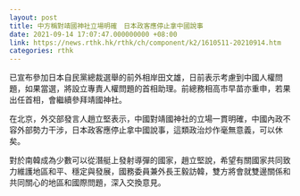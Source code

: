 ```yaml
---
layout: post
title: 中方稱對靖國神社立場明確　日本政客應停止拿中國說事
date: 2021-09-14 17:07:47.000000000 +08:00
link: https://news.rthk.hk/rthk/ch/component/k2/1610511-20210914.htm
categories: rthk
---
```


已宣布參加日本自民黨總裁選舉的前外相岸田文雄，日前表示考慮到中國人權問題，如果當選，將設立專責人權問題的首相助理。前總務相高市早苗亦重申，若果出任首相，會繼續參拜靖國神社。

在北京，外交部發言人趙立堅表示，中國對靖國神社的立場一貫明確，中國內政不容外部勢力干涉，日本政客應停止拿中國說事，這類政治炒作毫無意義，可以休矣。

對於南韓成為少數可以從潛艇上發射導彈的國家，趙立堅說，希望有關國家共同致力維護地區和平、穩定與發展，國務委員兼外長王毅訪韓，雙方將會就雙邊關係和共同關心的地區和國際問題，深入交換意見。
